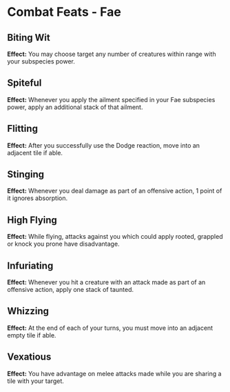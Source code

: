 # Combat Feats - Fae

## Biting Wit

**Effect:** You may choose target any number of creatures within range with your subspecies power.

## Spiteful

**Effect:** Whenever you apply the ailment specified in your Fae subspecies power, apply an additional stack of that ailment.

## Flitting

**Effect:** After you successfully use the Dodge reaction, move into an adjacent tile if able.

## Stinging

**Effect:** Whenever you deal damage as part of an offensive action, 1 point of it ignores absorption.

## High Flying

**Effect:** While flying, attacks against you which could apply rooted, grappled or knock you prone have disadvantage.

## Infuriating

**Effect:** Whenever you hit a creature with an attack made as part of an offensive action, apply one stack of taunted.

## Whizzing

**Effect:** At the end of each of your turns, you must move into an adjacent empty tile if able.

## Vexatious

**Effect:** You have advantage on melee attacks made while you are sharing a tile with your target.

